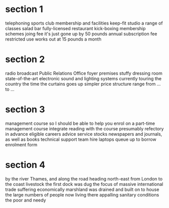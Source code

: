 # section 1

telephoning
sports club
membership and facilities
keep-fit studio
a range of classes
salad bar
fully-licensed restaurant
kick-boxing
membership schemes
joing fee
it's just gone up by 50 pounds
annual subscription fee
restricted use
works out at 15 pounds a month

# section 2

radio broadcast
Public Relations Office
foyer
premises
stuffy
dressing room
state-of-the-art electronic sound and lighting systems
currently touring the country
the time the curtains goes up
simpler price structure
range from ... to ...

# section 3

management course
so I should be able to help you
enrol on a part-time management course
integrate reading with the course
presumably
refectory
in advance
eligible
careers advice service
stocks newspapers and journals, as well as books
technical support team
hire laptops
queue up to borrow
enrolment form

# section 4

by the river Thames, and along the road heading north-east from London to the coast
livestock
the first dock was dug
the focus of massive international trade
suffering economically
marshland was drained and built on to house the large numbers of people now living there
appalling sanitary conditions
the poor and needy
